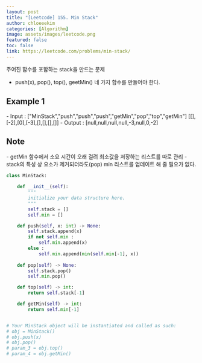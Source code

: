 ```yaml
---
layout: post
title: "[Leetcode] 155. Min Stack"
author: chloeeekim
categories: [Algorithm]
image: assets/images/leetcode.png
featured: false
toc: false
link: https://leetcode.com/problems/min-stack/
---
```


주어진 함수를 포함하는 stack을 만드는 문제
- push(x), pop(), top(), geetMin() 네 가지 함수를 만들어야 한다.

<h2>Example 1</h2>
- Input : ["MinStack","push","push","push","getMin","pop","top","getMin"] [[],[-2],[0],[-3],[],[],[],[]]
- Output : [null,null,null,null,-3,null,0,-2]

<h2>Note</h2>
- getMin 함수에서 소요 시간이 오래 걸려 최소값을 저장하는 리스트를 따로 관리
- stack의 특성 상 요소가 제거되더라도(pop) min 리스트를 업데이트 해 줄 필요가 없다.

```python
class MinStack:

    def __init__(self):
        """
        initialize your data structure here.
        """        
        self.stack = []
        self.min = []

    def push(self, x: int) -> None:
        self.stack.append(x)
        if not self.min :
            self.min.append(x)
        else :
            self.min.append(min(self.min[-1], x))
        
    def pop(self) -> None:
        self.stack.pop()
        self.min.pop()

    def top(self) -> int:
        return self.stack[-1]

    def getMin(self) -> int:
        return self.min[-1]


# Your MinStack object will be instantiated and called as such:
# obj = MinStack()
# obj.push(x)
# obj.pop()
# param_3 = obj.top()
# param_4 = obj.getMin()
```
